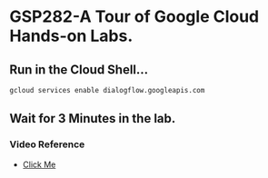 # GSP282-A Tour of Google Cloud Hands-on Labs.

## Run in the Cloud Shell...

```bash
gcloud services enable dialogflow.googleapis.com
```

## Wait for 3 Minutes in the lab.

### Video Reference

- [Click Me](https://youtu.be/_TETvbaxzac?si=r4n6TixhmJGn_33k)

